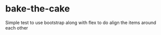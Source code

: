 # bake-the-cake
Simple test to use bootstrap along with flex to do align the items around each other
